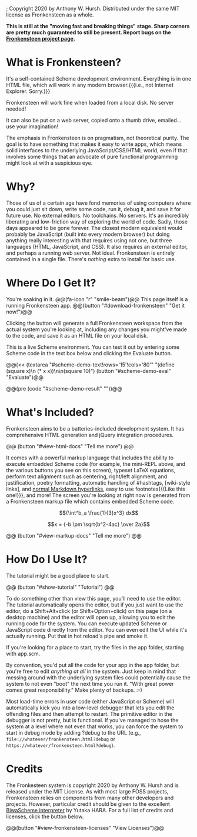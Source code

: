 ; Copyright 2020 by Anthony W. Hursh. Distributed under the same MIT license as Fronkensteen as a whole.

**This is still at the "moving fast and breaking things" stage. Sharp corners are pretty much guaranteed to still be present. Report bugs on the [Fronkensteen project page](http://github.com/Fronkensteen).**

# What is Fronkensteen?

It's a self-contained Scheme development environment. Everything is in one HTML file, which will work in any modern browser.{{{i.e., not Internet Explorer. Sorry.}}}

Fronkensteen will work fine when loaded from a local disk. No server needed!

It can also be put on a web server, copied onto a thumb drive, emailed... use your imagination!

The emphasis in Fronkensteen is on pragmatism, not theoretical purity. The goal is to have something that makes it easy to write apps, which means solid interfaces to the underlying JavaScript/CSS/HTML world, even if that involves some things that an advocate of pure functional programming might look at with a suspicious eye.

# Why?

Those of us of a certain age have fond memories of using computers where you could just sit down, write some code, run it, debug it, and save it for future use. No external editors. No toolchains. No servers. It's an incredibly liberating and low-friction way of exploring the world of code. Sadly, those days appeared to be gone forever. The closest modern equivalent would probably be JavaScript (built into every modern browser) but doing anything really interesting with that requires using not one, but three languages (HTML, JavaScript, and CSS). It also requires an external editor, and perhaps a running web server. Not ideal. Fronkensteen is entirely contained in a single file. There's *nothing* extra to install for basic use.

# Where Do I Get It?

You're soaking in it. @@(fa-icon "r" "smile-beam")@@ This page itself is a running Fronkensteen app.  @@(button "#download-fronkensteen" "Get it now!")@@

Clicking the button will generate a full Fronkensteen workspace from the actual system you're looking at, including any changes you might've made to the code, and save it as an HTML file on your local disk.

This is a live Scheme environment. You can test it out by entering some Scheme code in the text box below and clicking the Evaluate button.

@@(<< (textarea "#scheme-demo-text!rows='15'!cols='80'" "(define (square x)\n    (* x x))\n\n(square 10)") (button "#scheme-demo-eval" "Evaluate")@@

@@(pre (code "#scheme-demo-result" ""))@@

# What's Included?

Fronkensteen aims to be a batteries-included development system. It has comprehensive HTML generation and jQuery integration procedures.

@@ (button "#view-html-docs" "Tell me more") @@

It comes with a powerful markup language that includes the ability to execute embedded Scheme code (for example, the mini-REPL above, and the various buttons you see on this screen), typeset LaTeX equations, perform text alignment such as centering, right/left alignment, and justification, poetry formatting,  automatic handling of #hashtags, [wiki-style links], and [normal Markdown hyperlinks](https://github.com/pulpgrinder/Fronkensteen), easy to use footnotes{{{Like this one!}}}, and more! The screen you're looking at right now is generated from a Fronkensteen markup file which contains embedded Scheme code.

$${\int^b_a \frac{1}{3}x^3} dx$$


$$x = {-b \pm \sqrt{b^2-4ac} \over 2a}$$

@@ (button "#view-markup-docs" "Tell me more") @@

# How Do I Use It?

The tutorial might be a good place to start.

@@ (button "#show-tutorial" "Tutorial") @@

To do something other than view this page, you'll need to use the editor. The tutorial automatically opens the editor, but if you just want to use the editor, do a Shift+Alt+click (or Shift+Option+click) on this page (on a desktop machine) and the editor will open up, allowing you to edit the running code for the system. You can execute updated Scheme or JavaScript code directly from the editor. You can even edit the UI while it's actually running. Put that in hot reload's pipe and smoke it.

If you're looking for a place to start, try the files in the app folder, starting with app.scm.

By convention, you'd put all the code for your app in the app folder, but you're free to edit *anything at all* in the system. Just keep in mind that messing around with the underlying system files could potentially cause the system to not even "boot" the next time you run it. "With great power comes great responsibility." Make plenty of backups. :-)

Most load-time errors in user code (either JavaScript or Scheme) will automatically kick you into a low-level debugger that lets you edit the offending files and then attempt to restart. The primitive editor in the debugger is not pretty, but is functional. If you've managed to hose the system at a level where not even that works, you can force the system to start in debug mode by adding ?debug to the URL (e.g., `file://whatever/fronkensteen.html?debug` or `https://whatever/fronkensteen.html?debug`).

# Credits

The Fronkesteen system is copyright 2020 by Anthony W. Hursh and is released under the MIT License. As with most large FOSS projects, Fronkensteen relies on components from many other developers and projects. However, particular credit should be given to the excellent [BiwaScheme interpreter](https://github.com/biwascheme/biwascheme) by Yutaka HARA. For a full list of credits and licenses, click the button below.

@@(button "#view-fronkensteen-licenses" "View Licenses")@@
